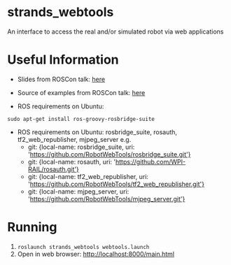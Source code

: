 strands_webtools
================

An interface to access the real and/or simulated robot via web applications


# Useful Information

 * Slides from ROSCon talk: [here](https://speakerdeck.com/baalexander/introduction-to-robot-web-tools)

 * Source of examples from ROSCon talk: [here](https://github.com/baalexander/roscon2013-examples)

 * ROS requirements on Ubuntu: 
```
sudo apt-get install￼ros-groovy-rosbridge-suite
```

 * ROS requirements on Ubuntu: rosbridge_suite, rosauth, tf2_web_republisher, mjpeg_server
 e.g. 
     * git: {local-name: rosbridge_suite, uri: 'https://github.com/RobotWebTools/rosbridge_suite.git'}
     * git: {local-name: rosauth, uri: 'https://github.com/WPI-RAIL/rosauth.git'}
     * git: {local-name: tf2_web_republisher, uri: 'https://github.com/RobotWebTools/tf2_web_republisher.git'}
     * git: {local-name: mjpeg_server, uri: 'https://github.com/RobotWebTools/mjpeg_server.git'}






# Running
1. `roslaunch strands_webtools webtools.launch`
1. Open in web browser: [http://localhost:8000/main.html](http://localhost:8000/main.html)
